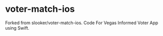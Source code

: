 voter-match-ios
===============
Forked from slooker/voter-match-ios. Code For Vegas Informed Voter App using Swift.

